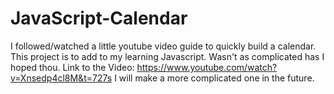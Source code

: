 # JavaScript-Calendar
I followed/watched a little youtube video guide to quickly build a calendar. This project is to add to my learning Javascript. Wasn't as complicated has I hoped thou. Link to the Video: https://www.youtube.com/watch?v=Xnsedp4cl8M&t=727s
I will make a more complicated one in the future.
